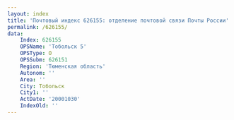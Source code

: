 ```yaml
---
layout: index
title: 'Почтовый индекс 626155: отделение почтовой связи Почты России'
permalink: /626155/
data:
    Index: 626155
    OPSName: 'Тобольск 5'
    OPSType: О
    OPSSubm: 626151
    Region: 'Тюменская область'
    Autonom: ''
    Area: ''
    City: Тобольск
    City1: ''
    ActDate: '20001030'
    IndexOld: ''
---
```

